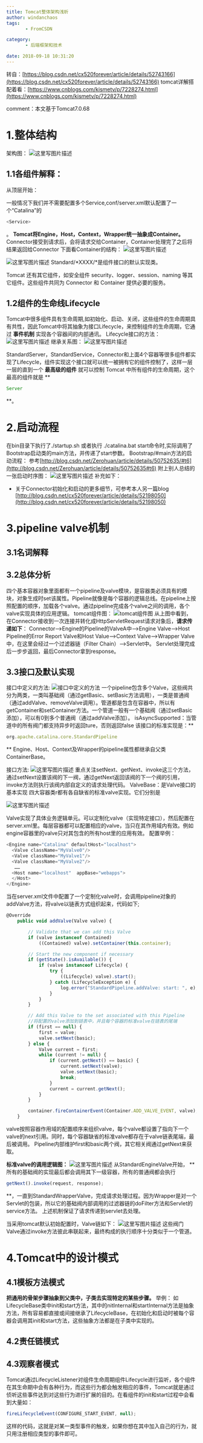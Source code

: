 ```yaml
---
title: Tomcat整体架构浅析
author: windanchaos
tags: 
       - FromCSDN

category: 
       - 后端框架和技术

date: 2018-09-18 10:31:20
---
```

转自：[https://blog.csdn.net/cx520forever/article/details/52743166](https://blog.csdn.net/cx520forever/article/details/52743166)
tomcat详解搭配着看：[https://www.cnblogs.com/kismetv/p/7228274.html](https://www.cnblogs.com/kismetv/p/7228274.html)

comment：本文基于Tomcat7.0.68

# 1.整体结构

架构图：
![这里写图片描述](/images/.net-uploads-201206-05-1338887929_7279.JPG.png)

## 1.1各组件解释：

从顶层开始：

一般情况下我们并不需要配置多个Service,conf/server.xml默认配置了一个“Catalina”的

```js 
<Service>
```
。
**Tomcat将Engine，Host，Context，Wrapper统一抽象成Container。**
Connector接受到请求后，会将请求交给Container，Container处理完了之后将结果返回给Connector
下面看Container的结构：
![这里写图片描述](/images/nblogs.com-blog-665375-201601-665375-20160119184849437-2014392220-.png)

![这里写图片描述](/images/-upload-picture-pic-124649-3f5d0ac0-1c40-3c78-9bed-e990f41e3b84.jpg.png)
Standard/*XXXX/*是组件接口的默认实现类。

Tomcat 还有其它组件，如安全组件 security、logger、session、naming 等其它组件。这些组件共同为 Connector 和 Container 提供必要的服务。

## 1.2组件的生命线Lifecycle

Tomcat中很多组件具有生命周期,如初始化、启动、关闭，这些组件的生命周期具有共性，因此Tomcat中将其抽象为接口Lifecycle，来控制组件的生命周期，它通过 **事件机制** 实现各个容器间的内部通讯。
Lifecycle接口的方法：
![这里写图片描述](/images/dn.net-20161006125439657.png)
继承关系图：
![这里写图片描述](/images/dn.net-20161006124601442.png)
<!-- more -->
StandardServer，StandardService，Connector和上面4个容器等很多组件都实现了Lifecycle，组件实现这个接口就可以统一被拥有它的组件控制了，这样一层一层的直到一个 **最高级的组件** 就可以控制 Tomcat 中所有组件的生命周期，这个最高的组件就是 **
```js 
Server
```
**。

# 2.启动流程

在bin目录下执行了./startup.sh 或者执行 ./catalina.bat start命令时,实际调用了Bootstrap启动类的main方法，并传递了start参数。
Bootstrap/#main方法的启动流程：
参考[http://blog.csdn.net/Zerohuan/article/details/50752635/#t6](http://blog.csdn.net/Zerohuan/article/details/50752635#t6)
附上别人总结的一张启动时序图：
![这里写图片描述](/images/dn.net-20150327153152547-watermark-2-text-aHR0cDovL2Jsb2cuY3Nkbi5uZXQvYzkyOTgzMzYyM2x2Y2hh-font-5a6L5L2T-fontsize-400-fill-I0JBQkFCMA==-dissolve-70-gravity-Center.png)
补充如下：

* 关于Connector初始化和启动的更多细节，可参考本人另一篇blog [http://blog.csdn.net/cx520forever/article/details/52198050](http://blog.csdn.net/cx520forever/article/details/52198050)

# 3.pipeline valve机制

## 3.1名词解释

## 3.2总体分析

四个基本容器对象里面都有一个pipeline及valve模块，是容器类必须具有的模块，对象生成时set该属性。Pipeline就像是每个容器的逻辑总线。在pipeline上按照配置的顺序，加载各个valve。通过pipeline完成各个valve之间的调用，各个valve实现具体的应用逻辑。
tomcat组件图：
![tomcat组件图](/images/dn.net-20161006212818345.png)
从上图中看到，在Connector接收到一次连接并转化成HttpServletRequest请求对象后，**请求传递如下**：
Connector–>Engine的Pipeline的ValveA中–>Engine Valve–>Host Pipeline的Error Report Valve和Host Value–>Context Valve–>Wrapper Valve中，在这里会经过一个过滤器链（Filter Chain）–>Servlet中。
Servlet处理完成后一步步返回，最后Connector拿到response。

## 3.3接口及默认实现

接口中定义的方法:
![接口中定义的方法](/images/dn.net-20161007001421097.png)
一个pipeline包含多个Valve，这些阀共分为两类，一类叫基础阀（通过getBasic、setBasic方法调用），一类是普通阀（通过addValve、removeValve调用）。管道都是包含在容器中，所以有getContainer和setContainer方法。一个管道一般有一个基础阀（通过setBasic添加），可以有0到多个普通阀（通过addValve添加）。
isAsyncSupported：当管道中的所有阀门都支持异步时返回ture，否则返回false
该接口的标准实现是：**
```js 
org.apache.catalina.core.StandardPipeline
```
**
Engine、Host、Context及Wrapper的pipeline属性都继承自父类ContainerBase。

接口方法:
![这里写图片描述](/images/dn.net-20161007002724932.png)
重点关注setNext、getNext、invoke这三个方法，通过setNext设置该阀的下一阀，通过getNext返回该阀的下一个阀的引用，invoke方法则执行该阀内部自定义的请求处理代码。
ValveBase：是Valve接口的基本实现
四大容器类r都有各自缺省的标准valve实现。它们分别是

![这里写图片描述](/images/dn.net-20161007003208809.png)

Valve实现了具体业务逻辑单元。可以定制化valve（实现特定接口），然后配置在server.xml里。每层容器都可以配置相应的valve，当只在其作用域内有效。例如engine容器里的valve只对其包含的所有host里的应用有效。
配置举例：
```js 
<Engine name="Catalina" defaultHost="localhost">  
  <Valve className="MyValve0"/>  
  <Valve className="MyValve1"/>  
  <Valve className="MyValve2"/>  
   ……  
  <Host name="localhost"  appBase="webapps">  
  </Host>  
</Engine>
```

当在server.xml文件中配置了一个定制化valve时，会调用pipeline对象的addValve方法，将valve以链表方式组织起来，代码如下;

```js 
@Override
    public void addValve(Valve valve) {

        // Validate that we can add this Valve
        if (valve instanceof Contained)
            ((Contained) valve).setContainer(this.container);

        // Start the new component if necessary
        if (getState().isAvailable()) {
            if (valve instanceof Lifecycle) {
                try {
                    ((Lifecycle) valve).start();
                } catch (LifecycleException e) {
                    log.error("StandardPipeline.addValve: start: ", e);
                }
            }
        }

        // Add this Valve to the set associated with this Pipeline
        //将配置的valve添加到链表中，并且每个容器的标准valve在链表的尾端 
        if (first == null) {
            first = valve;
            valve.setNext(basic);
        } else {
            Valve current = first;
            while (current != null) {
                if (current.getNext() == basic) {
                    current.setNext(valve);
                    valve.setNext(basic);
                    break;
                }
                current = current.getNext();
            }
        }

        container.fireContainerEvent(Container.ADD_VALVE_EVENT, valve);
    }
```

valve按照容器作用域的配置顺序来组织valve，每个valve都设置了指向下一个valve的next引用。同时，每个容器缺省的标准valve都存在于valve链表尾端，最后被调用。
Pipeline内部维护first和basic两个阀，其它相关阀通过getNext来获取。

**标准valve的调用逻辑图：**
![这里写图片描述](/images/dn.net-20161007004829253.png)
从StandardEngineValve开始， **所有的基础阀的实现最后都会调用其下一级容器，所有的普通阀都会执行

```js 
getNext().invoke(request, response);
```
**，一直到StandardWrapperValve，完成请求处理过程。因为Wrapper是对一个Servlet的包装，所以它的基础阀内部调用的过滤器链的doFilter方法和Servlet的service方法。
上述机制保证了请求传递到servlet去处理。

当采用tomcat默认初始配置时，Valve链如下：
![这里写图片描述](/images/dn.net-20161007005430411.png)
这些阀门Valve通过invoke方法彼此串联起来，最终构成的执行顺序十分类似于一个管道。

# 4.Tomcat中的设计模式

## 4.1模板方法模式

**把通用的骨架步骤抽象到父类中，子类去实现特定的某些步骤。**
举例：
如LifecycleBase类中init和start方法，其中的nitInternal和startInternal方法是抽象方法，所有容易都直接或间接继承了LifecycleBase，在初始化和启动时被每个容器会调用其init和start方法，这些抽象方法都是在子类中实现的。

## 4.2责任链模式

## 4.3观察者模式

Tomcat通过LifecycleListener对组件生命周期组件Lifecycle进行监听，各个组件在其生命期中会有各种行为，而这些行为都会触发相应的事件，Tomcat就是通过侦听这些事件达到对这些行为进行扩展的目的。在看组件的init和start过程中会看到大量如：

```js 
fireLifecycleEvent(CONFIGURE_START_EVENT, null);
```
这样的代码，这就是对某一类型事件的触发，如果你想在其中加入自己的行为，就只用注册相应类型的事件即可。

